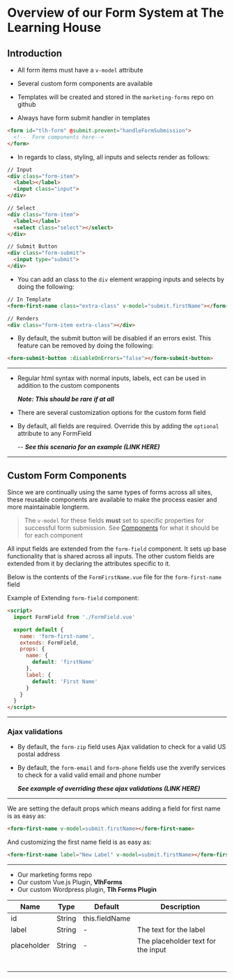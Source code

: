 # Overview of our Form System at The Learning House

## Introduction

- All form items must have a `v-model` attribute

- Several custom form components are available

- Templates will be created and stored in the `marketing-forms` repo on github

- Always have form submit handler in templates

```html
<form id="tlh-form" @submit.prevent="handleFormSubmission">
  <!--  Form components here-->
</form>  
```

- In regards to class, styling, all inputs and selects render as follows:

```html
// Input
<div class="form-item">
  <label></label>
  <input class="input">
</div>

// Select
<div class="form-item">
  <label></label>
  <select class="select"></select>
</div>

// Submit Button
<div class="form-submit">
  <input type="submit">
</div>
```

- You can add an class to the `div` element wrapping inputs and selects by doing the following:

```html
// In Template
<form-first-name class="extra-class" v-model="submit.firstName"></form-first-name>

// Renders
<div class="form-item extra-class"></div>
```

- By default, the submit button will be disabled if an errors exist. This feature can be removed by doing the following:

```html
<form-submit-button :disableOnErrors="false"></form-submit-button>
```



---

- Regular html syntax with normal inputs, labels, ect can be used in addition to the custom components

  **_Note: This should be rare if at all_**

<!-- - Most forms should be able to build using   -->

- There are several customization options for the custom form field

- By default, all fields are required. Override this by adding the `optional` attribute to any FormField

  -- **_See this scenario for an example (LINK HERE)_**

---



## Custom Form Components


Since we are continually using the same types of forms across all sites, these reusable components are available to make the process easier and more maintainable longterm.

> The `v-model` for these fields **must** set to specific properties for successful form submission.
> See [Components](/components#components)  for what it should be for each component

All input fields are extended from the `form-field` component. It sets up base functionality that is shared across all inputs. The other custom fields are extended from it by declaring the attributes specific to it.

Below is the contents of the `FormFirstName.vue` file for the `form-first-name` field

Example of Extending `form-field` component:

  ```html
  <script>
    import FormField from './FormField.vue'

    export default {
      name: 'form-first-name',
      extends: FormField,
      props: {
        name: {
          default: 'firstName'
        },
        label: {
          default: 'First Name'
        }
      }
    }
  </script>
  ```
---

### Ajax validations

- By default, the `form-zip` field uses Ajax validation to check for a valid US postal address

- By default, the `form-email` and `form-phone` fields use the xverify services to check for a valid valid email and phone number

  **_See example of overriding these ajax validations (LINK HERE)_**

---




We are setting the default props which means adding a field for first name is as easy as:
```html
<form-first-name v-model=submit.firstName></form-first-name>
```

And customizing the first name field is as easy as:

```html
<form-first-name label="New Label" v-model=submit.firstName></form-first-name>
```

---

- Our marketing forms repo
- Our custom Vue.js Plugin, **VlhForms**
- Our custom Wordpress plugin, **Tlh Forms Plugin**


| Name        | Type   | Default        | Description                        |
| ----------- | ------ | -------------- | ---------------------------------- |
| id          | String | this.fieldName |                                    |
| label       | String | -              | The text for the label             |
| placeholder | String | -              | The placeholder text for the input |
|             |        |                |                                    |
|             |        |                |                                    |
|             |        |                |                                    |
|             |        |                |                                    |
|             |        |                |                                    |
|             |        |                |                                    |
